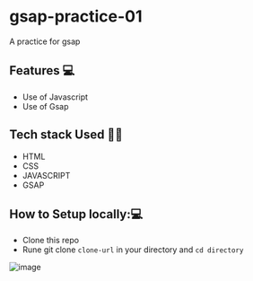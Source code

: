 # gsap-practice-01

A practice for gsap
## Features 💻
- Use of Javascript
- Use of Gsap

## Tech stack Used 🧑‍💻
- HTML
- CSS
- JAVASCRIPT
- GSAP

## How to Setup locally:💻
- Clone this repo
- Rune git clone ` clone-url ` in your directory and `cd directory`

![image](https://github.com/Siddhi0135/Practice-js-1/assets/132739120/f1b4af23-e173-4a88-87bc-e30111bafb9d)
